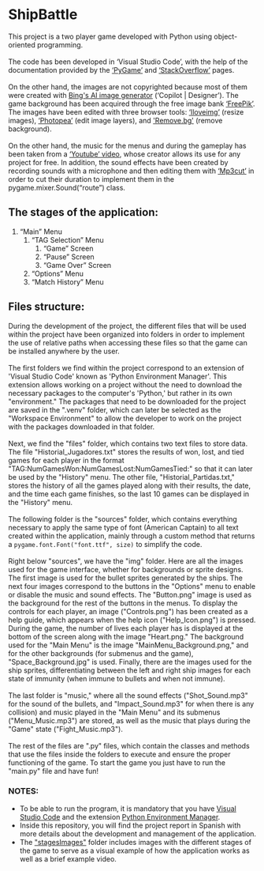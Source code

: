 # ShipBattle
This project is a two player game developed with Python using object-oriented programming.
<br><br>
The code has been developed in ‘Visual Studio Code’, with the
help of the documentation provided by the [‘PyGame’](https://www.pygame.org/news) and [‘StackOverflow’](https://stackoverflow.com) pages.
<br><br>
On the other hand, the images are not copyrighted because most of them were created with
[Bing's AI image generator](https://www.bing.com/images/create?toWww=1&redig=DDA9833D58D149B28398193306311B00 ) (‘Copilot | Designer’). The game background has been acquired through the free image bank [‘FreePik’](https://www.freepik.es/vector-gratis/fondo-galaxia-acuarela_21643353.htm#fromView=image_search_similar&page=1&position=17&uuid=94c97f65-08cb-42eb-b659-323a2e24d6d6). The images have
been edited with three browser tools: [‘Iloveimg’](https://www.iloveimg.com/es/redimensionar-imagen) (resize images), [‘Photopea’](https://www.photopea.com) (edit image layers), and ['Remove.bg'](https://www.remove.bg/es/upload) (remove background).
<br><br>
On the other hand, the music for the menus and during the gameplay has been taken from a
[‘Youtube’ video](https://www.youtube.com/watch?v=5bn3Jmvep1k), whose creator allows its use for any project for free. In addition, the sound effects have been created by recording sounds with a microphone and then editing them with [‘Mp3cut’](https://mp3cut.net/es/) in order to cut their duration to implement them in the
pygame.mixer.Sound(“route”) class.
## The stages of the application:
1. “Main” Menu
   1. “TAG Selection” Menu
      1. “Game” Screen
      2. “Pause” Screen
      3. “Game Over” Screen
   2. “Options” Menu
   3. “Match History” Menu
## Files structure:
During the development of the project, the different files that will be used within the project have been organized into folders in order to implement 
the use of relative paths when accessing these files so that the game can be installed anywhere by the user.
<br><br>
The first folders we find within the project correspond to an extension of 'Visual Studio Code' known as 'Python Environment Manager'. This extension allows working on a project without the need to download the necessary packages to the computer's 'Python,' but rather in its own "environment." The packages that need to be downloaded for the project are saved in the ".venv" folder, which can later be selected as the "Workspace Environment" to allow the developer to work on the project with the packages downloaded in that folder.
<br><br>
Next, we find the "files" folder, which contains two text files to store data. The file "Historial_Jugadores.txt" stores the results of won, lost, and tied games for each player in the format "TAG:NumGamesWon:NumGamesLost:NumGamesTied:" so that it can later be used by the "History" menu. The other file, "Historial_Partidas.txt," stores the history of all the games played along with their results, the date, and the time each game finishes, so the last 10 games can be displayed in the "History" menu.
<br><br>
The following folder is the "sources" folder, which contains everything necessary to apply the same type of font (American Captain) to all text created within the application, mainly through a custom method that returns a `pygame.font.Font("font.ttf", size)` to simplify the code.
<br><br>
Right below "sources", we have the "img" folder. Here are all the images used for the game interface, whether for backgrounds or sprite designs. The first image is used for the bullet sprites generated by the ships. The next four images correspond to the buttons in the "Options" menu to enable or disable the music and sound effects. The "Button.png" image is used as the background for the rest of the buttons in the menus. To display the controls for each player, an image ("Controls.png") has been created as a help guide, which appears when the help icon ("Help_Icon.png") is pressed. During the game, the number of lives each player has is displayed at the bottom of the screen along with the image "Heart.png." The background used for the "Main Menu" is the image "MainMenu_Background.png," and for the other backgrounds (for submenus and the game), "Space_Background.jpg" is used. Finally, there are the images used for the ship sprites, differentiating between the left and right ship images for each state of immunity (when immune to bullets and when not immune).
<br><br>
The last folder is "music," where all the sound effects ("Shot_Sound.mp3" for the sound of the bullets, and "Impact_Sound.mp3" for when there is any collision) and music played in the "Main Menu" and its submenus ("Menu_Music.mp3") are stored, as well as the music that plays during the "Game" state ("Fight_Music.mp3").
<br><br>
The rest of the files are ".py" files, which contain the classes and methods that use the files inside the folders to execute and ensure the proper functioning of the game. To start the game you just have to run the "main.py" file and have fun!
### NOTES:
- To be able to run the program, it is mandatory that you have [Visual Studio Code](https://code.visualstudio.com/) and the extension [Python Environment Manager](https://marketplace.visualstudio.com/items?itemName=donjayamanne.python-environment-manager).
- Inside this repository, you will find the project report in Spanish with more details about the development and management of the application.
- The ["stagesImages"](stagesImages) folder includes images with the different stages of the game to serve as a visual example of how the application works as well as a brief example video.
